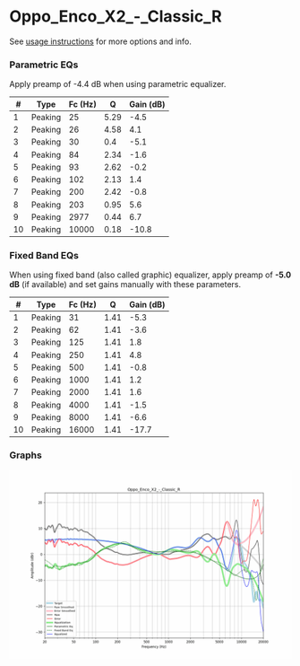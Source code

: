 # Oppo_Enco_X2_-_Classic_R
See [usage instructions](https://github.com/jaakkopasanen/AutoEq#usage) for more options and info.

### Parametric EQs
Apply preamp of -4.4 dB when using parametric equalizer.

|   # | Type    |   Fc (Hz) |    Q |   Gain (dB) |
|-----|---------|-----------|------|-------------|
|   1 | Peaking |        25 | 5.29 |        -4.5 |
|   2 | Peaking |        26 | 4.58 |         4.1 |
|   3 | Peaking |        30 | 0.4  |        -5.1 |
|   4 | Peaking |        84 | 2.34 |        -1.6 |
|   5 | Peaking |        93 | 2.62 |        -0.2 |
|   6 | Peaking |       102 | 2.13 |         1.4 |
|   7 | Peaking |       200 | 2.42 |        -0.8 |
|   8 | Peaking |       203 | 0.95 |         5.6 |
|   9 | Peaking |      2977 | 0.44 |         6.7 |
|  10 | Peaking |     10000 | 0.18 |       -10.8 |

### Fixed Band EQs
When using fixed band (also called graphic) equalizer, apply preamp of **-5.0 dB** (if available) and set gains manually with these parameters.

|   # | Type    |   Fc (Hz) |    Q |   Gain (dB) |
|-----|---------|-----------|------|-------------|
|   1 | Peaking |        31 | 1.41 |        -5.3 |
|   2 | Peaking |        62 | 1.41 |        -3.6 |
|   3 | Peaking |       125 | 1.41 |         1.8 |
|   4 | Peaking |       250 | 1.41 |         4.8 |
|   5 | Peaking |       500 | 1.41 |        -0.8 |
|   6 | Peaking |      1000 | 1.41 |         1.2 |
|   7 | Peaking |      2000 | 1.41 |         1.6 |
|   8 | Peaking |      4000 | 1.41 |        -1.5 |
|   9 | Peaking |      8000 | 1.41 |        -6.6 |
|  10 | Peaking |     16000 | 1.41 |       -17.7 |

### Graphs
![](./Oppo_Enco_X2_-_Classic_R.png)
